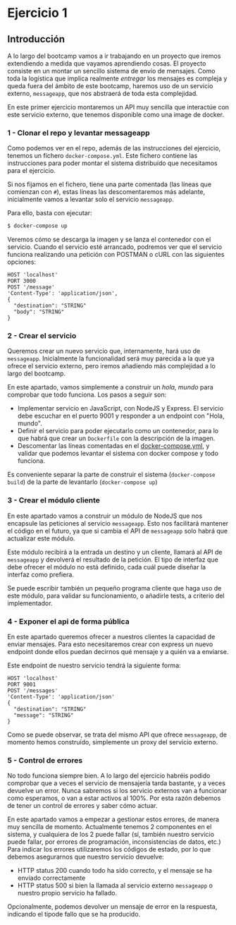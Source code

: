 # Ejercicio 1

## Introducción

A lo largo del bootcamp vamos a ir trabajando en un proyecto que iremos extendiendo a medida que vayamos aprendiendo cosas.
El proyecto consiste en un montar un sencillo sistema de envío de mensajes.
Como toda la logística que implica realmente _entregar_ los mensajes es compleja y queda fuera del ámbito de este bootcamp,
haremos uso de un servicio externo, `messageapp`, que nos abstraerá de toda esta complejidad.

En este primer ejercicio montaremos un API muy sencilla que interactúe con este servicio externo, que tenemos disponible como una image de docker.

###  1 - Clonar el repo y levantar messageapp

Como podemos ver en el repo, además de las instrucciones del ejercicio, tenemos un fichero `docker-compose.yml`.
Este fichero contiene las instrucciones para poder montar el sistema distribuído que necesitamos para el ejercicio.

Si nos fijamos en el fichero, tiene una parte comentada (las líneas que comienzan con `#`),
estas líneas las descomentaremos más adelante, inicialmente vamos a levantar solo el servicio `messageapp`.

Para ello, basta con ejecutar:

```sh
$ docker-compose up
```

Veremos cómo se descarga la imagen y se lanza el contenedor con el servicio.
Cuando el servicio esté arrancado, podremos ver que el servicio funciona realizando una petición con POSTMAN o cURL con las siguientes opciones:

```
HOST 'localhost'
PORT 3000
POST '/message'
'Content-Type': 'application/json',
{
  "destination": "STRING"
  "body": "STRING"
}
```

### 2 - Crear el servicio

Queremos crear un nuevo servicio que, internamente, hará uso de `messageapp`.
Inicialmente la funcionalidad será muy parecida a la que ya ofrece el servicio externo, pero iremos añadiendo más complejidad a lo largo del bootcamp.

En este apartado, vamos simplemente a construir un _hola, mundo_ para comprobar que todo funciona.
Los pasos a seguir son:

- Implementar servicio en JavaScript, con NodeJS y Express. El servicio debe escuchar en el puerto 9001 y responder a un endpoint con "Hola, mundo".
- Definir el servicio para poder ejecutarlo como un contenedor, para lo que habrá que crear un `Dockerfile` con la descripción de la imagen.
- Descomentar las líneas comentadas en el [docker-compose.yml](docker-compose.yml), y validar que podemos levantar el sistema con docker compose y todo funciona.

Es conveniente separar la parte de construir el sistema (`docker-compose build`) de la parte de levantarlo (`docker-compose up`)


### 3 - Crear el módulo cliente

En este apartado vamos a construir un módulo de NodeJS que nos encapsule las peticiones al servicio `messageapp`.
Esto nos facilitará mantener el código en el futuro, ya que si cambia el API de `messageapp` solo habrá que actualizar este módulo.

Este módulo recibirá a la entrada un destino y un cliente, llamará al API de `messageapp` y devolverá el resultado de la petición.
El tipo de interfaz que debe ofrecer el módulo no está definido, cada cuál puede diseñar la interfaz como prefiera.

Se puede escribir también un pequeño programa cliente que haga uso de este módulo, para validar su funcionamiento, o añadirle tests, a criterio del implementador.

### 4 - Exponer el api de forma pública

En este apartado queremos ofrecer a nuestros clientes la capacidad de enviar mensajes.
Para esto necesitaremos crear con express un nuevo endpoint donde ellos puedan decirnos qué mensaje y a quién va a enviarse.

Este endpoint de nuestro servicio tendrá la siguiente forma:

```
HOST 'localhost'
PORT 9001
POST '/messages'
'Content-Type': 'application/json'
{
  "destination": "STRING"
  "message": "STRING"
}
```

Como se puede observar, se trata del mismo API que ofrece `messageapp`, de momento hemos construído, simplemente un proxy del servicio externo.

### 5 - Control de errores

No todo funciona siempre bien. A lo largo del ejercicio habréis podido comprobar que a veces el servicio de mensajería tarda bastante, y a veces devuelve un error.
Nunca sabremos si los servicio externos van a funcionar como esperamos, o van a estar activos al 100%.
Por esta razón debemos de tener un control de errores y saber cómo actuar.

En este apartado vamos a empezar a gestionar estos errores, de manera muy sencilla de momento.
Actualmente tenemos 2 componentes en el sistema, y cualquiera de los 2 puede fallar (sí, también nuestro servicio puede fallar, por errores de programación, inconsistencias de datos, etc.)
Para indicar los errores utilizaremos los códigos de estado, por lo que debemos asegurarnos que nuestro servicio devuelve:

- HTTP status 200 cuando todo ha sido correcto, y el mensaje se ha enviado correctamente
- HTTP status 500 si bien la llamada al servicio externo `messageapp` o nuestro propio servicio ha fallado.

Opcionalmente, podemos devolver un mensaje de error en la respuesta, indicando el tipode fallo que se ha producido.
